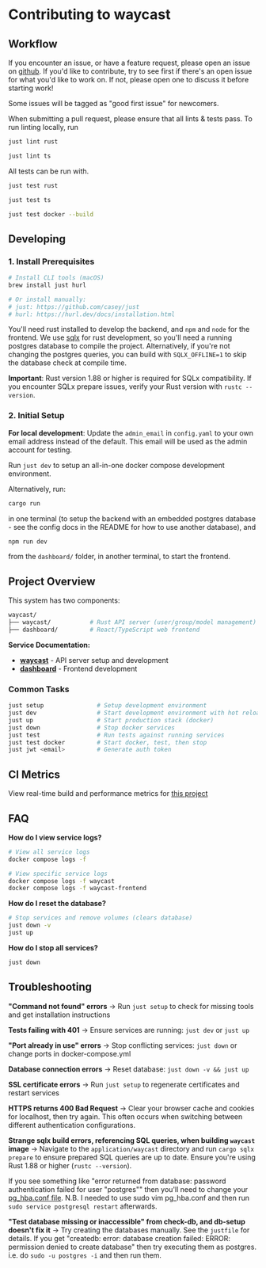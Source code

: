 # Contributing to waycast

## Workflow

If you encounter an issue, or have a feature request, please open an issue on
[github](https://github.com/doubleword/waycast/issues). If you'd like to
contribute, try to see first if there's an open issue for what you'd like to
work on. If not, please open one to discuss it before starting work!

Some issues will be tagged as "good first issue" for newcomers.

When submitting a pull request, please ensure that all lints & tests pass. To
run linting locally, run

```bash
just lint rust
```

```bash
just lint ts
```

All tests can be run with.

```bash
just test rust
```

```bash
just test ts
```

```bash
just test docker --build
```

## Developing

### 1. Install Prerequisites

```bash
# Install CLI tools (macOS)
brew install just hurl

# Or install manually:
# just: https://github.com/casey/just
# hurl: https://hurl.dev/docs/installation.html
```

You'll need rust installed to develop the backend, and `npm` and `node` for the
frontend. We use [sqlx](https://github.com/launchbadge/sqlx) for rust
development, so you'll need a running postgres database to compile the project.
Alternatively, if you're not changing the postgres queries, you can build with
`SQLX_OFFLINE=1` to skip the database check at compile time.

**Important**: Rust version 1.88 or higher is required for SQLx compatibility.
If you encounter SQLx prepare issues, verify your Rust version with `rustc
--version`.

### 2. Initial Setup

**For local development**: Update the `admin_email` in `config.yaml` to your
own email address instead of the default. This email will be used as the admin
account for testing.

Run `just dev` to setup an all-in-one docker compose development environment.

Alternatively, run:

```bash
cargo run
```

in one terminal (to setup the backend with an embedded postgres database - see
the config docs in the README for how to use another database), and

```bash
npm run dev 
```

from the `dashboard/` folder, in another terminal, to start the frontend.

## Project Overview

This system has two components:

```bash
waycast/
├── waycast/           # Rust API server (user/group/model management)
├── dashboard/         # React/TypeScript web frontend
```

**Service Documentation:**

- **[waycast](application/waycast/README.md)** - API server setup and development
- **[dashboard](application/dashboard/README.md)** - Frontend development

### Common Tasks

```bash
just setup               # Setup development environment
just dev                 # Start development environment with hot reload
just up                  # Start production stack (docker)
just down                # Stop docker services
just test                # Run tests against running services
just test docker         # Start docker, test, then stop
just jwt <email>         # Generate auth token
```

## CI Metrics

View real-time build and performance metrics for [this project](https://charts.somnial.co/doubleword-waycast)

## FAQ

**How do I view service logs?**

```bash
# View all service logs
docker compose logs -f

# View specific service logs
docker compose logs -f waycast
docker compose logs -f waycast-frontend
```

**How do I reset the database?**

```bash
# Stop services and remove volumes (clears database)
just down -v
just up
```

**How do I stop all services?**

```bash
just down
```

## Troubleshooting

**"Command not found" errors**
→ Run `just setup` to check for missing tools and get installation instructions

**Tests failing with 401**
→ Ensure services are running: `just dev` or `just up`

**"Port already in use" errors**
→ Stop conflicting services: `just down` or change ports in docker-compose.yml

**Database connection errors**
→ Reset database: `just down -v && just up`

**SSL certificate errors**
→ Run `just setup` to regenerate certificates and restart services

**HTTPS returns 400 Bad Request**
→ Clear your browser cache and cookies for localhost, then try again. This often occurs when switching between different authentication configurations.

**Strange sqlx build errors, referencing SQL queries, when building `waycast` image**
→ Navigate to the `application/waycast` directory and run `cargo sqlx prepare` to
ensure prepared SQL queries are up to date. Ensure you're using Rust 1.88 or higher (`rustc --version`).

If you see something like "error returned from database: password authentication failed for user "postgres""
then you'll need to change your [pg_hba.conf file](https://stackoverflow.com/a/55039419).
N.B. I needed to use sudo vim pg_hba.conf and then run `sudo service postgresql restart` afterwards.

**"Test database missing or inaccessible" from check-db, and db-setup doesn't fix it**
→ Try creating the databases manually. See the `justfile` for details.
If you get "createdb: error: database creation failed: ERROR: permission denied
to create database" then try executing them as postgres. i.e. do `sudo -u
postgres -i` and then run them.
